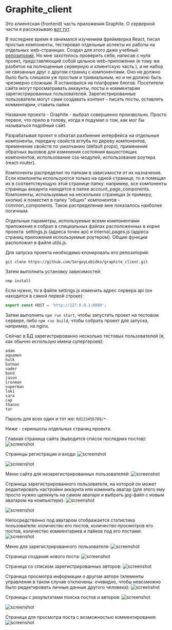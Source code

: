 # Graphite_client

Это клиентская (frontend) часть приложения Graphite. О серверной части я 
рассказываю [вот тут](https://github.com/SergeyLebidko/Graphite_server/blob/master/README.md).

В последнее время я занимался изучением фреймворка React, писал простые компоненты,
тестировал отдельные аспекты их работы на отдельных web-страницах. Создал для этого 
даже учебный [репозиторий](https://github.com/SergeyLebidko/ReactTraining). 
Но мне захотелось проверить себя, написав с нуля проект, представляющий собой цельное 
web-приложение (к тому же разбитое на полноценные серверную и клиентскую часть ), а не 
набор не связанных друг с другом страниц с компонентами. Оно не должно было быть слишком
уж простым и тривиальным, но и не должно быть чрезмерно сложным. Я остановился на платформе
блогов. Посетители сайта могут просматривать аккаунты, посты и комментарии зарегистрированных
пользователей. Зарегистрированные пользователи могут сами создавать контент - писать посты,
оставлять комментарии, ставить лайки.

Название проекта - Graphite - выбрал совершенно произвольно. Просто первое, что прило в голову, когда
я подумал о том, как мог бы называться подобный сайт. 

Разрабатывая проект я обкатал разбиение интерфейса на отдельные компоненты, передачу свойств
вглубь по дереву компонентов, применение свойств по умолчанию (default props), применение обратных 
вызовов для изменения состояния вышестоящих компонентов, использование css-модулей, 
использование роутера (react-router).

Компоненты распределил по папкам в зависимости от их назначения. Если компонеты используются
только на одной странице, то я помещал их в соответствующую этой странице папку: например,
все компоненты страницы аккаунта находятся в папке account_page_components. Компоненты, используемые 
на нескольких страницах (к примеру, кнопки) я поместил в папку "общих" компонентов - common_components.
Такое распределение мне показалось наиболее логичным.

Отдельные параметры, используемые всеми компонентами приложения я собрал в специальных файлах расположенных
в корне проекта: settings.js (адреса точек api) и internal_pages.js (адреса страниц приложения используемые роутером).
Общие функции расположил в файле utils.js.

Для запуска проекта необходимо клонировать его репозиторий: 

```git clone https://github.com/SergeyLebidko/graphite_client.git```  

Затем выполнить установку зависимостей:

```nmp install```

Если нужно, то в файле settings.js изменить адрес сервера api (он находится в самой первой строке):

```javascript
export const HOST = 'http://127.0.0.1:8000';
```

Затем выполнить ```npm run start```, чтобы запустить проект на тестовом сервере, либо ```npm run build```,
чтобы собрать проект для запуска, например, на nginx.

Сейчас в БД зарегистрированно несколько тестовых пользователей (я, как обычно использую имена супергероев):
```
adam
aquamen
hulk
batman
vader
bond
jason
ironman
superman
loki
sara
cap
thanos
tor
```
Пароль для всех один и тот же: ```Rd123456789/*-```

Ниже - скриншоты отдельных страниц проекта.

Главная страница сайта (выводится список последних постов):
![screenshot](screenshots/screen1.jpg)

Страинцы регистрации и входа:
![screenshot](screenshots/screen2.jpg)

![screenshot](screenshots/screen3.jpg)

Меню сайта для незарегистрированных пользователей:
![screenshot](screenshots/screen4.jpg)

Страница зарегистрированного пользователя, на которой он может редактировать настройки аккаунта или изменить аватар (для
этого ему просто нужно щелкнуть на самом аватаре и выбрать jpg-файл с новым аватаром на компьютере):
![screenshot](screenshots/screen5.jpg)

![screenshot](screenshots/screen6.jpg)

Непосредственно под аватаром отображается статистика пользователя: количество его постов, количество просмотров его 
постов, количество комментариев и лайков под его постами:
![screenshot](screenshots/screen7.jpg)

Меню для зарегистрированного пользователя:
![screenshot](screenshots/screen8.jpg)

Страница создания нового поста:
![screenshot](screenshots/screen9.jpg)

Страница со списком зарегистрированных авторов:
![screenshot](screenshots/screen10.jpg)

Страница просмотра информации о другом авторе (элементы управления в таком случае отключены: очевидно, чтобы невозможно 
было редактировать личные данные другого человека):
![screenshot](screenshots/screen11.jpg)

Страницы с результатами поиска постов и авторов:
![screenshot](screenshots/screen12.jpg)

![screenshot](screenshots/screen13.jpg)

Страница для просмотра поста с возможностью комментирования:
![screenshot](screenshots/screen14.jpg)
 